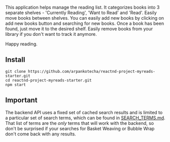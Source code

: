This application helps manage the reading list. It categorizes books into 3 separate shelves - 'Currently Reading', 'Want to Read' and 'Read'. Easily move books between shelves. You can easily add new books by clicking on add new books button and searching for new books. Once a book has been found, just move it to the desired shelf. Easily remove books from your library if you don't want to track it anymore.

Happy reading.

## Install
```
git clone https://github.com/arpankotecha/reactnd-project-myreads-starter.git
cd reactnd-project-myreads-starter.git
npm start
```

## Important
The backend API uses a fixed set of cached search results and is limited to a particular set of search terms, which can be found in [SEARCH_TERMS.md](SEARCH_TERMS.md). That list of terms are the _only_ terms that will work with the backend, so don't be surprised if your searches for Basket Weaving or Bubble Wrap don't come back with any results. 

